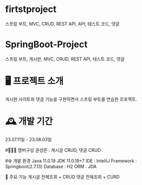 # firtstproject
스프링 부트, MVC, CRUD, REST API, API, 테스트 코드, 댓글

# SpringBoot-Project
스프링 부트, 게시판, MVC, CRUD, REST API, 테스트 코드, 댓글

# 🖥️ 프로젝트 소개
게시판 사이트와 댓글 기능을 구현하면서 스프링 부트를 연습한 르포젝트.

# 🕰️ 개발 기간
23.07.11일 - 23.08.03일

#🧑‍🤝‍🧑 맴버구성
권성준 : 게시글 CRUD, 댓글 CRUD

#⚙️ 개발 환경
Java 11.0.19
JDK 11.0.19+7
IDE : IntelliJ
Framework : Springboot(2.7.13)
Database : H2
ORM : JDA

📌 주요 기능
게시글 전체조회 + CRUD
댓글 전체조회 + CURD
